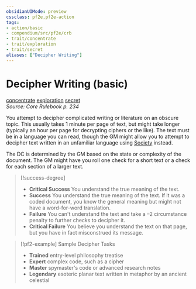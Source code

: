 ```yaml
---
obsidianUIMode: preview
cssclass: pf2e,pf2e-action
tags:
- action/basic
- compendium/src/pf2e/crb
- trait/concentrate
- trait/exploration
- trait/secret
aliases: ["Decipher Writing"]
---
```

# Decipher Writing (basic)
[concentrate](../traits/concentrate.md)  [exploration](../traits/exploration.md)  [secret](../traits/secret.md)  
*Source: Core Rulebook p. 234*  



You attempt to decipher complicated writing or literature on an obscure topic. This usually takes 1 minute per page of text, but might take longer (typically an hour per page for decrypting ciphers or the like). The text must be in a language you can read, though the GM might allow you to attempt to decipher text written in an unfamiliar language using [Society](../../Compendium/skills.md#Society) instead.

The DC is determined by the GM based on the state or complexity of the document. The GM might have you roll one check for a short text or a check for each section of a larger text.

> [!success-degree] 
> - **Critical Success** You understand the true meaning of the text.
> - **Success** You understand the true meaning of the text. If it was a coded document, you know the general meaning but might not have a word-for-word translation.
> - **Failure** You can't understand the text and take a –2 circumstance penalty to further checks to decipher it.
> - **Critical Failure** You believe you understand the text on that page, but you have in fact misconstrued its message.

> [!pf2-example] Sample Decipher Tasks
> 
> - **Trained** entry-level philosophy treatise
> - **Expert** complex code, such as a cipher
> - **Master** spymaster's code or advanced research notes
> - **Legendary** esoteric planar text written in metaphor by an ancient celestial